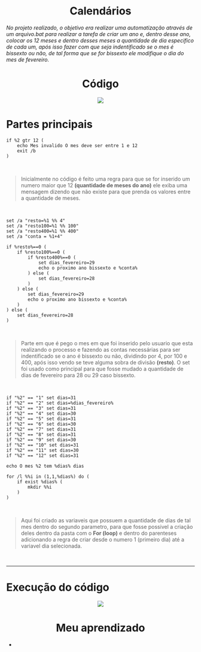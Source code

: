 <div align="center">
  <h1><strong>Calendários</strong></h1>
</div>

 *No projeto realizado, o objetivo era realizar uma automatização através de um arquivo.bat para realizar a tarefa de criar um ano e, dentro desse ano, colocar os 12 meses e dentro desses meses a quantidade de dia especifico de cada um, após isso fazer com que seja indentificado se o mes é bissexto ou não, de tal forma que se for bissexto ele modifique o dia do mes de fevereiro.*

<div align="center">
  <h1><strong>Código</strong></h1>
</div>

<div align="center">
  <img src="https://github.com/user-attachments/assets/43facf68-8aa1-4b1a-ad34-ff7a841642da">
</div>

# Partes principais

```
if %2 gtr 12 (
    echo Mes invalido O mes deve ser entre 1 e 12
    exit /b
)
```
<br>

> Inicialmente no código é feito uma regra para que se for inserido um numero maior que 12 **(quantidade de meses do ano)** ele exiba uma mensagem dizendo que não existe para que prenda os valores entre a quantidade de meses.

<br>

```
set /a "resto=%1 %% 4"
set /a "resto100=%1 %% 100"
set /a "resto400=%1 %% 400"
set /a "conta = %1+4"

if %resto%==0 (
    if %resto100%==0 (
        if %resto400%==0 (
            set dias_fevereiro=29
            echo o proximo ano bissexto e %conta%
        ) else (
            set dias_fevereiro=28
        )
    ) else (
        set dias_fevereiro=29
        echo o proximo ano bissexto e %conta%
    )
) else (
    set dias_fevereiro=28
)
```
<br>

> Parte em que é pego o mes em que foi inserido pelo usuario que esta realizando o processo e fazendo as contas necessárias para ser indentificado se o ano é bissexto ou não, dividindo por 4, por 100 e 400, após isso vendo se teve alguma sobra de divisão **(resto)**. O set foi usado como principal para que fosse mudado a quantidade de dias de fevereiro para 28 ou 29 caso bissexto.

<br>

```
if "%2" == "1" set dias=31
if "%2" == "2" set dias=%dias_fevereiro%
if "%2" == "3" set dias=31
if "%2" == "4" set dias=30
if "%2" == "5" set dias=31
if "%2" == "6" set dias=30
if "%2" == "7" set dias=31
if "%2" == "8" set dias=31
if "%2" == "9" set dias=30
if "%2" == "10" set dias=31
if "%2" == "11" set dias=30
if "%2" == "12" set dias=31

echo O mes %2 tem %dias% dias

for /l %%i in (1,1,%dias%) do (
    if exist %dias% (
        mkdir %%i
    )
)
```
<br>

> Aqui foi criado as variaveis que possuem a quantidade de dias de tal mes dentro do segundo parametro, para que fosse possivel a criação deles dentro da pasta com o **For (loop)** e dentro do parenteses adicionando a regra de criar desde o numero 1 (primeiro dia) até a variavel dia selecionada.

<br>

---
# Execução do código

<div align="center">
  <img src="https://github.com/user-attachments/assets/168e40d7-df74-414b-951f-6c577c85c35e">
</div>

<div align="center">
  <h1><strong>Meu aprendizado</strong></h1>
</div>

- 

